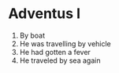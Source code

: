 # Adventus I

1. By boat
2. He was travelling by vehicle
3. He had gotten a fever
4. He traveled by sea again
